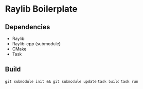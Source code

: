 # Raylib Boilerplate

## Dependencies
* Raylib
* Raylib-cpp (submodule)
* CMake
* Task

## Build
`git submodule init && git submodule update`
`task build`
`task run`
